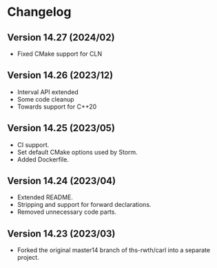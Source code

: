 
Changelog
==============

## Version 14.27 (2024/02)
- Fixed CMake support for CLN

## Version 14.26 (2023/12)
- Interval API extended
- Some code cleanup
- Towards support for C++20

## Version  14.25 (2023/05)
- CI support.
- Set default CMake options used by Storm.
- Added Dockerfile.


## Version  14.24 (2023/04)
- Extended README.
- Stripping and support for forward declarations.
- Removed unnecessary code parts.


## Version  14.23 (2023/03)
- Forked the original master14 branch of ths-rwth/carl into a separate project.

